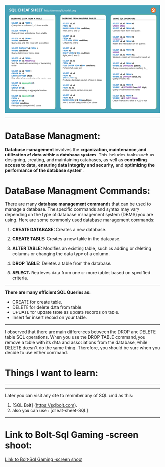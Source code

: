 ![Data IMG](./img/SQL.png)
**********
# DataBase Managment:
**Database management** involves the **organization, maintenance, and utilization of data within a database system.** This includes tasks such as designing, creating, and maintaining databases, as well as **controlling access to data,** **ensuring data integrity and security,** and **optimizing the performance of the database system**.

# DataBase Managment Commands:
There are many **database management commands** that can be used to manage a database. The specific commands and syntax may vary depending on the type of database management system (DBMS) you are using. Here are some commonly used database management commands:
1. **CREATE DATABASE:** Creates a new database.

2. **CREATE TABLE:** Creates a new table in the database.

3. **ALTER TABLE:** Modifies an existing table, such as adding or deleting columns or changing the data type of a column.

4. **DROP TABLE:** Deletes a table from the database.

5. **SELECT:** Retrieves data from one or more tables based on specified criteria.

*****
**There are many efficient SQL Queries as:**
- CREATE for create table.
- DELETE for delete data from table.
- UPDATE for update table as update records on table.
- Insert for insert record on your table.
*******

 I observed that there are main differences between the DROP and DELETE table SQL operations. When you use the DROP TABLE command, you remove a table with its data and associations from the database, while DELETE doesn't do the same thing. Therefore, you should be sure when you decide to use either command.

# Things I want to learn:
      
********
*********
 Later you can visit any site to remmber any of SQL cmd as this:
1. [SQL Bolt] (https://sqlbolt.com).
 2. also you can use :
  [cheat-sheet-SQL]
 
 *********

 # Link to Bolt-Sql Gaming -screen shoot:
 [Link to Bolt-Sql Gaming -screen shoot](sqlbolt/boltsql.md)

